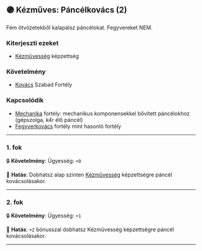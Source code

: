 ## 🟣 Kézműves: Páncélkovács (2)

Fém ötvözetekből kalapálsz páncélokat. Fegyvereket NEM.

### Kiterjeszti ezeket

- [Kézművesség](../kepzettsegek.szekunder/kezmuvesseg.md) képzettség

### Követelmény

- [Kovács](../fortelyok.szabad/kezmuves_kovacs.md) Szabad Fortély

### Kapcsolódik

- [Mechanika](mechanika.md) fortély: mechanikus komponensekkel bővített páncélokhoz (gépszolga,  k4r élő páncél)
- [Fegyverkovács](kezmuves_fegyverkovacs.md) fortély mint hasonló fortély

---
### 1. fok

🔒 **Követelmény**: Ügyesség: `+0`

🌟 **Hatás**: Dobhatsz alap szinten [Kézművesség](../kepzettsegek.szekunder/kezmuvesseg.md) képzettségre páncél kovácsolásakor.

---
### 2. fok

🔒 **Követelmény**: Ügyesség: `+1`

🌟 **Hatás**: `+2` bónusszal dobhatsz Kézművesség képzettségre páncél kovácsolásakor.

---
